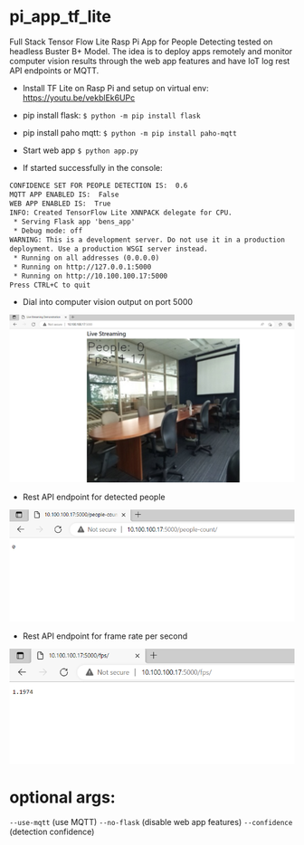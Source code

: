 # pi_app_tf_lite
Full Stack Tensor Flow Lite Rasp Pi App for People Detecting tested on headless Buster B+ Model. The idea is to deploy apps remotely and monitor computer vision results through the web app features and have IoT log rest API endpoints or MQTT.


* Install TF Lite on Rasp Pi and setup on virtual env:
https://youtu.be/vekblEk6UPc

* pip install flask:
`$ python -m pip install flask`

* pip install paho mqtt:
`$ python -m pip install paho-mqtt`

* Start web app
`$ python app.py`

* If started successfully in the console:

```
CONFIDENCE SET FOR PEOPLE DETECTION IS:  0.6
MQTT APP ENABLED IS:  False
WEB APP ENABLED IS:  True
INFO: Created TensorFlow Lite XNNPACK delegate for CPU.
 * Serving Flask app 'bens_app'
 * Debug mode: off
WARNING: This is a development server. Do not use it in a production deployment. Use a production WSGI server instead.
 * Running on all addresses (0.0.0.0)
 * Running on http://127.0.0.1:5000
 * Running on http://10.100.100.17:5000
Press CTRL+C to quit
```

* Dial into computer vision output on port 5000

![exampleSnip](/images/cap.PNG)

* Rest API endpoint for detected people

![exampleSnip](/images/peoplecount.PNG)

* Rest API endpoint for frame rate per second

![exampleSnip](/images/fps.PNG)

# optional args:
`--use-mqtt` (use MQTT)
`--no-flask` (disable web app features)
`--confidence` (detection confidence)


